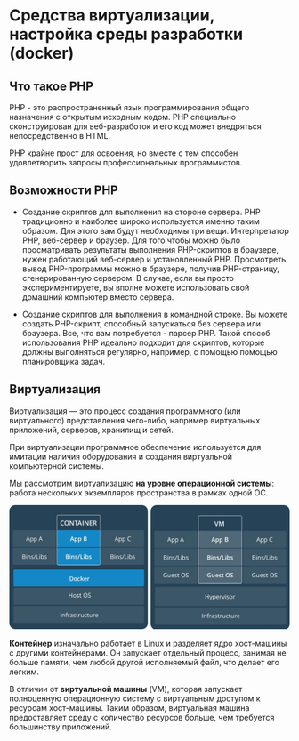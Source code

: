 # Средства виртуализации, настройка среды разработки (docker)

## Что такое PHP
PHP - это распространенный язык программирования общего назначения с открытым исходным кодом. PHP специально сконструирован для веб-разработок и его код может внедряться непосредственно в HTML.

PHP крайне прост для освоения, но вместе с тем способен удовлетворить запросы профессиональных программистов.

## Возможности PHP
* Создание скриптов для выполнения на стороне сервера. PHP традиционно и наиболее широко используется именно таким образом. Для этого вам будут необходимы три вещи. Интерпретатор PHP, веб-сервер и браузер. Для того чтобы можно было просматривать результаты выполнения PHP-скриптов в браузере, нужен работающий веб-сервер и установленный PHP. Просмотреть вывод PHP-программы можно в браузере, получив PHP-страницу, сгенерированную сервером. В случае, если вы просто экспериментируете, вы вполне можете использовать свой домашний компьютер вместо сервера.

* Создание скриптов для выполнения в командной строке. Вы можете создать PHP-скрипт, способный запускаться без сервера или браузера. Все, что вам потребуется - парсер PHP. Такой способ использования PHP идеально подходит для скриптов, которые должны выполняться регулярно, например, с помощью помощью планировщика задач.

## Виртуализация
Виртуализация — это процесс создания программного (или виртуального) представления чего-либо, например виртуальных приложений, серверов, хранилищ и сетей.

При виртуализации программное обеспечение используется для имитации наличия оборудования и создания виртуальной компьютерной системы.

Мы рассмотрим виртуализацию **на уровне операционной системы**: работа нескольких экземпляров пространства в рамках одной ОС.

![Docker img](docker/img/docker.jpg)

**Контейнер** изначально работает в Linux и разделяет ядро хост-машины с другими контейнерами. Он запускает отдельный процесс, занимая не больше памяти, чем любой другой исполняемый файл, что делает его легким.

В отличии от **виртуальной машины** (VM), которая запускает полноценную операционную систему с виртуальным доступом к ресурсам хост-машины. Таким образом, виртуальная машина предоставляет среду с количество ресурсов больше, чем требуется большинству приложений.

